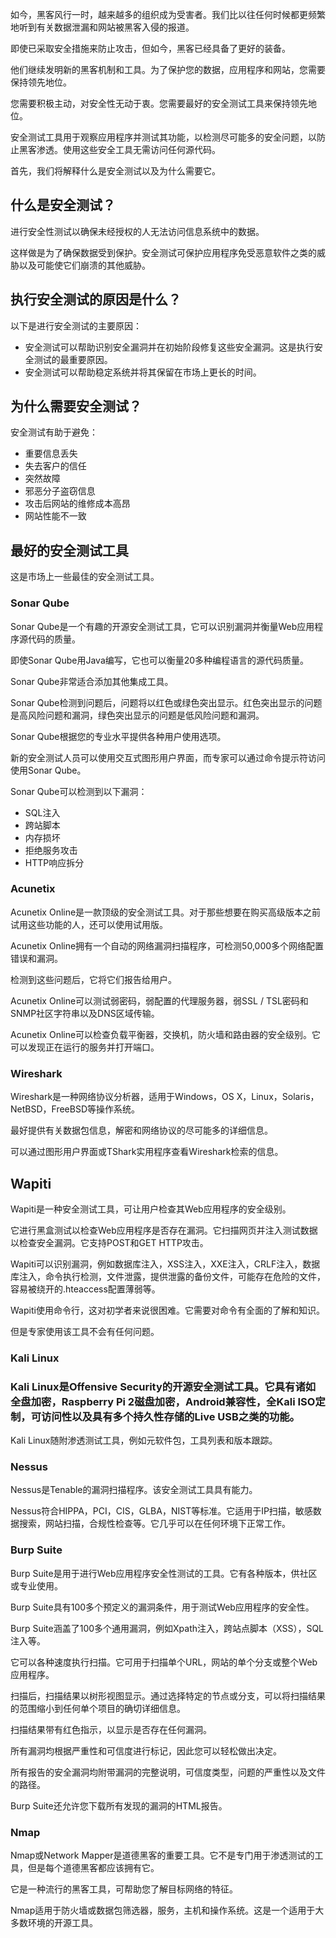 如今，黑客风行一时，越来越多的组织成为受害者。我们比以往任何时候都更频繁地听到有关数据泄漏和网站被黑客入侵的报道。

即使已采取安全措施来防止攻击，但如今，黑客已经具备了更好的装备。

他们继续发明新的黑客机制和工具。为了保护您的数据，应用程序和网站，您需要保持领先地位。

您需要积极主动，对安全性无动于衷。您需要最好的安全测试工具来保持领先地位。

安全测试工具用于观察应用程序并测试其功能，以检测尽可能多的安全问题，以防止黑客渗透。使用这些安全工具无需访问任何源代码。

首先，我们将解释什么是安全测试以及为什么需要它。

## 什么是安全测试？

进行安全性测试以确保未经授权的人无法访问信息系统中的数据。

这样做是为了确保数据受到保护。安全测试可保护应用程序免受恶意软件之类的威胁以及可能使它们崩溃的其他威胁。

## 执行安全测试的原因是什么？

以下是进行安全测试的主要原因：

- 安全测试可以帮助识别安全漏洞并在初始阶段修复这些安全漏洞。这是执行安全测试的最重要原因。
- 安全测试可以帮助稳定系统并将其保留在市场上更长的时间。

## 为什么需要安全测试？

安全测试有助于避免：

- 重要信息丢失
- 失去客户的信任
- 突然故障
- 邪恶分子盗窃信息
- 攻击后网站的维修成本高昂
- 网站性能不一致

## 最好的安全测试工具

这是市场上一些最佳的安全测试工具。

### Sonar Qube

Sonar Qube是一个有趣的开源安全测试工具，它可以识别漏洞并衡量Web应用程序源代码的质量。

即使Sonar Qube用Java编写，它也可以衡量20多种编程语言的源代码质量。

Sonar Qube非常适合添加其他集成工具。

Sonar Qube检测到问题后，问题将以红色或绿色突出显示。红色突出显示的问题是高风险问题和漏洞，绿色突出显示的问题是低风险问题和漏洞。

Sonar Qube根据您的专业水平提供各种用户使用选项。

新的安全测试人员可以使用交互式图形用户界面，而专家可以通过命令提示符访问使用Sonar Qube。

Sonar Qube可以检测到以下漏洞：

- SQL注入
- 跨站脚本
- 内存损坏
- 拒绝服务攻击
- HTTP响应拆分

### Acunetix

Acunetix Online是一款顶级的安全测试工具。对于那些想要在购买高级版本之前试用这些功能的人，还可以使用试用版。

Acunetix Online拥有一个自动的网络漏洞扫描程序，可检测50,000多个网络配置错误和漏洞。

检测到这些问题后，它将它们报告给用户。

Acunetix Online可以测试弱密码，弱配置的代理服务器，弱SSL / TSL密码和SNMP社区字符串以及DNS区域传输。

Acunetix Online可以检查负载平衡器，交换机，防火墙和路由器的安全级别。它可以发现正在运行的服务并打开端口。

### Wireshark

Wireshark是一种网络协议分析器，适用于Windows，OS X，Linux，Solaris，NetBSD，FreeBSD等操作系统。

最好提供有关数据包信息，解密和网络协议的尽可能多的详细信息。

可以通过图形用户界面或TShark实用程序查看Wireshark检索的信息。

## Wapiti

Wapiti是一种安全测试工具，可让用户检查其Web应用程序的安全级别。

它进行黑盒测试以检查Web应用程序是否存在漏洞。它扫描网页并注入测试数据以检查安全漏洞。它支持POST和GET HTTP攻击。

Wapiti可以识别漏洞，例如数据库注入，XSS注入，XXE注入，CRLF注入，数据库注入，命令执行检测，文件泄露，提供泄露的备份文件，可能存在危险的文件，容易被绕开的.hteaccess配置薄弱等。

Wapiti使用命令行，这对初学者来说很困难。它需要对命令有全面的了解和知识。

但是专家使用该工具不会有任何问题。

### Kali Linux

### Kali Linux是Offensive Security的开源安全测试工具。它具有诸如全盘加密，Raspberry Pi 2磁盘加密，Android兼容性，全Kali ISO定制，可访问性以及具有多个持久性存储的Live USB之类的功能。

Kali Linux随附渗透测试工具，例如元软件包，工具列表和版本跟踪。

### Nessus

Nessus是Tenable的漏洞扫描程序。该安全测试工具具有能力。

Nessus符合HIPPA，PCI，CIS，GLBA，NIST等标准。它适用于IP扫描，敏感数据搜索，网站扫描，合规性检查等。它几乎可以在任何环境下正常工作。

### Burp Suite

Burp Suite是用于进行Web应用程序安全性测试的工具。它有各种版本，供社区或专业使用。

Burp Suite具有100多个预定义的漏洞条件，用于测试Web应用程序的安全性。

Burp Suite涵盖了100多个通用漏洞，例如Xpath注入，跨站点脚本（XSS），SQL注入等。

它可以各种速度执行扫描。它可用于扫描单个URL，网站的单个分支或整个Web应用程序。

扫描后，扫描结果以树形视图显示。通过选择特定的节点或分支，可以将扫描结果的范围缩小到任何单个项目的确切详细信息。

扫描结果带有红色指示，以显示是否存在任何漏洞。

所有漏洞均根据严重性和可信度进行标记，因此您可以轻松做出决定。

所有报告的安全漏洞均附带漏洞的完整说明，可信度类型，问题的严重性以及文件的路径。

Burp Suite还允许您下载所有发现的漏洞的HTML报告。

### Nmap

Nmap或Network Mapper是道德黑客的重要工具。它不是专门用于渗透测试的工具，但是每个道德黑客都应该拥有它。

它是一种流行的黑客工具，可帮助您了解目标网络的特征。

Nmap适用于防火墙或数据包筛选器，服务，主机和操作系统。这是一个适用于大多数环境的开源工具。